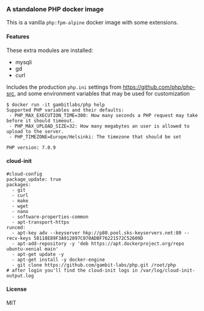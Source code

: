 ### A standalone PHP docker image

This is a vanilla `php:fpm-alpine` docker image with some extensions.

#### Features

These extra modules are installed:
 - mysqli
 - gd
 - curl

Includes the production `php.ini` settings from https://github.com/php/php-src, and some environment variables that may be used for customization
```console
$ docker run -it gambitlabs/php help
Supported PHP variables and their defaults:
 - PHP_MAX_EXECUTION_TIME=300: How many seconds a PHP request may take before it should timeout.
 - PHP_MAX_UPLOAD_SIZE=32: How many megabytes an user is allowed to upload to the server.
 - PHP_TIMEZONE=Europe/Helsinki: The timezone that should be set

PHP version: 7.0.9
```

#### cloud-init

```
#cloud-config
package_update: true
packages:
  - git
  - curl
  - make
  - wget
  - nano
  - software-properties-common
  - apt-transport-https
runcmd:
  - apt-key adv --keyserver hkp://p80.pool.sks-keyservers.net:80 --recv-keys 58118E89F3A912897C070ADBF76221572C52609D
  - apt-add-repository -y 'deb https://apt.dockerproject.org/repo ubuntu-xenial main'
  - apt-get update -y
  - apt-get install -y docker-engine
  - git clone https://github.com/gambit-labs/php.git /root/php
# after login you'll find the cloud-init logs in /var/log/cloud-init-output.log
```

#### License

MIT
